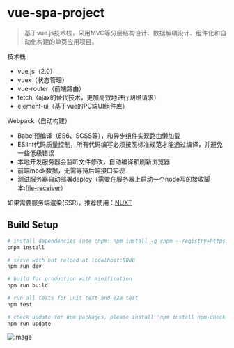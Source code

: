 # vue-spa-project
> 基于vue.js技术栈，采用MVC等分层结构设计、数据解耦设计、组件化和自动化构建的单页应用项目。

技术栈

- vue.js（2.0）
- vuex（状态管理）
- vue-router（前端路由）
- fetch（ajax的替代技术，更加高效地进行网络请求）
- element-ui（基于vue的PC端UI组件库）


Webpack（自动构建）

- Babel预编译（ES6、SCSS等），和异步组件实现路由懒加载
- ESlint代码质量控制，所有代码编写必须按照标准规范才能通过编译，并避免一些低级错误
- 本地开发服务器会监听文件修改，自动编译和刷新浏览器
- 前端mock数据，无需等待后端接口实现
- 测试服务器自动部署deploy（需要在服务器上启动一个node写的接收脚本:[file-receiver](https://github.com/xiaoping6688/file-receiver)）

如果需要服务端渲染(SSR)，推荐使用：[NUXT](https://zh.nuxtjs.org/)

## Build Setup

``` bash
# install dependencies (use cnpm: npm install -g cnpm --registry=https://registry.npm.taobao.org)
cnpm install

# serve with hot reload at localhost:8080
npm run dev

# build for production with minification
npm run build

# run all tests for unit test and e2e test
npm test

# check update for npm packages, please install 'npm install npm-check-updates -g' at first
npm run update
```

![image](https://raw.githubusercontent.com/xiaoping6688/vue-spa-project/master/static/img/screenshot.png)
